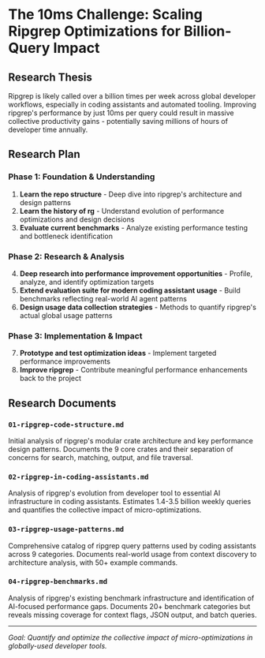 # The 10ms Challenge: Scaling Ripgrep Optimizations for Billion-Query Impact

## Research Thesis

Ripgrep is likely called over a billion times per week across global developer workflows, especially in coding assistants and automated tooling. Improving ripgrep's performance by just 10ms per query could result in massive collective productivity gains - potentially saving millions of hours of developer time annually.

## Research Plan

### Phase 1: Foundation & Understanding
1. **Learn the repo structure** - Deep dive into ripgrep's architecture and design patterns
2. **Learn the history of rg** - Understand evolution of performance optimizations and design decisions
3. **Evaluate current benchmarks** - Analyze existing performance testing and bottleneck identification

### Phase 2: Research & Analysis  
4. **Deep research into performance improvement opportunities** - Profile, analyze, and identify optimization targets
5. **Extend evaluation suite for modern coding assistant usage** - Build benchmarks reflecting real-world AI agent patterns
6. **Design usage data collection strategies** - Methods to quantify ripgrep's actual global usage patterns

### Phase 3: Implementation & Impact
7. **Prototype and test optimization ideas** - Implement targeted performance improvements
8. **Improve ripgrep** - Contribute meaningful performance enhancements back to the project

## Research Documents

### `01-ripgrep-code-structure.md`
Initial analysis of ripgrep's modular crate architecture and key performance design patterns.
Documents the 9 core crates and their separation of concerns for search, matching, output, and file traversal.

### `02-ripgrep-in-coding-assistants.md`
Analysis of ripgrep's evolution from developer tool to essential AI infrastructure in coding assistants.
Estimates 1.4-3.5 billion weekly queries and quantifies the collective impact of micro-optimizations.

### `03-ripgrep-usage-patterns.md`
Comprehensive catalog of ripgrep query patterns used by coding assistants across 9 categories.
Documents real-world usage from context discovery to architecture analysis, with 50+ example commands.

### `04-ripgrep-benchmarks.md`
Analysis of ripgrep's existing benchmark infrastructure and identification of AI-focused performance gaps.
Documents 20+ benchmark categories but reveals missing coverage for context flags, JSON output, and batch queries.

---

*Goal: Quantify and optimize the collective impact of micro-optimizations in globally-used developer tools.*